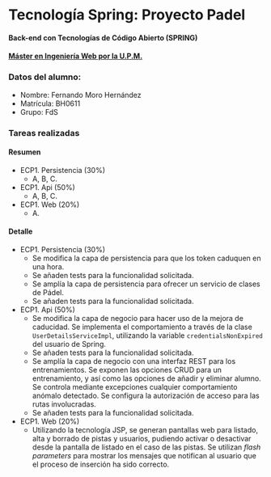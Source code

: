 # Tecnología Spring: Proyecto Padel
#### Back-end con Tecnologías de Código Abierto (SPRING)
#### [Máster en Ingeniería Web por la U.P.M.](http://miw.etsisi.upm.es)

### Datos del alumno:

- Nombre: Fernando Moro Hernández
- Matrícula: BH0611
- Grupo: FdS

### Tareas realizadas

#### Resumen

- ECP1. Persistencia (30%)
    - A, B, C.
- ECP1. Api (50%)
    - A, B, C.
- ECP1. Web (20%)
    - A.

#### Detalle
- ECP1. Persistencia (30%)
    - Se modifica la capa de persistencia para que los token caduquen en una hora.
    - Se añaden tests para la funcionalidad solicitada.
    - Se amplía la capa de persistencia para ofrecer un servicio de clases de Pádel.
    - Se añaden tests para la funcionalidad solicitada.
- ECP1. Api (50%)
    - Se modifica la capa de negocio para hacer uso de la mejora de caducidad. Se implementa el comportamiento a través de la clase `UserDetailsServiceImpl`, utilizando la variable `credentialsNonExpired` del usuario de Spring.
    - Se añaden tests para la funcionalidad solicitada.
    - Se amplía la capa de negocio con una interfaz REST para los entrenamientos. Se exponen las opciones CRUD para un entrenamiento, y así como las opciones de añadir y eliminar alumno. Se controla mediante excepciones cualquier comportamiento anómalo detectado. Se configura la autorización de acceso para las rutas involucradas.
    - Se añaden tests para la funcionalidad solicitada.
- ECP1. Web (20%)
    - Utilizando la tecnología JSP, se generan pantallas web para listado, alta y borrado de pistas y usuarios, pudiendo activar o desactivar desde la pantalla de listado en el caso de las pistas. Se utilizan *flash parameters* para mostrar los mensajes que notifican al usuario que el proceso de inserción ha sido correcto.
